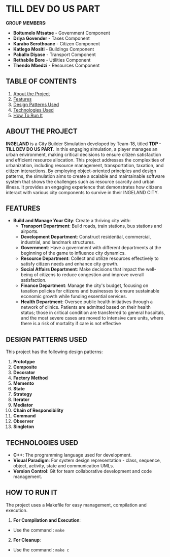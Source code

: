 # TILL DEV DO US PART


**GROUP MEMBERS:**
- **Boitumelo Mtsatse** - Government Component
- **Driya Govender** - Taxes Component
- **Karabo Serothoane** - Citizen Component
- **Katlego Mositi** - Buildings Component
- **Paballo Diyase** - Transport Component
- **Rethabile Bore** - Utilities Component
- **Thendo Mbedzi** - Resources Component

## TABLE OF CONTENTS
1. [About the Project](#about-the-project)
2. [Features](#features)
3. [Design Patterns Used](#design-patterns-used)
4. [Technologies Used](#technologies-used)
5. [How To Run It](#how-to-run-it)

## ABOUT THE PROJECT
**INGELAND** is a City Builder Simulation developed by Team-18, titled **TDP - TILL DEV DO US PART**. In this engaging simulation, a player manages an urban environment, making critical decisions to ensure citizen satisfaction and efficient resource allocation. This project addresses the complexities of urbanization, including resource management, transportation, taxation, and citizen interactions. By employing object-oriented principles and design patterns, the simulation aims to create a scalable and maintainable software system that shows the challenges such as resource scarcity and urban illness. It provides an engaging experience that demonstrates how citizens interact with various city components to survive in their INGELAND CITY.


## FEATURES
- **Build and Manage Your City**: Create a thriving city with:
  - **Transport Department**: Build roads, train stations, bus stations and airports.
  - **Development Department**: Construct residential, commercial, industrial, and landmark structures.
  - **Government**: Have a government with different departments at the beginning of the game to influence city dynamics.
  - **Resource Department**: Collect and utilize resources effectively to satisfy citizen needs and enhance city growth.
  - **Social Affairs Department**: Make decisions that impact the well-being of citizens to reduce congestion and improve overall satisfaction.
  - **Finance Department**: Manage the city's budget, focusing on taxation policies for citizens and businesses to ensure sustainable economic growth while funding essential services.
  - **Health Department**: Oversee public health initiatives through a network of clinics. Patients are admitted based on their health status; those in critical condition are transferred to general hospitals, and the most severe cases are moved to intensive care units, where there is a risk of mortality if care is not effective

## DESIGN PATTERNS USED
This project has the following design patterns:

1. **Prototype**
2. **Composite**
3. **Decorator**
4. **Factory Method**
5. **Memento**
6. **State**
7. **Strategy**
8. **Iterator** 
9. **Mediator** 
10. **Chain of Responsibility** 
11. **Command**  
12. **Observer** 
13. **Singleton** 


## TECHNOLOGIES USED
- **C++**: The programming language used for development.
- **Visual Paradigm**: For system design representation - class, sequence, object, activity, state and communication UMLs.
- **Version Control**: Git for team collaborative development and code management.



## HOW TO RUN IT
The project uses a Makefile for easy management, compilation and execution.
1. **For Compilation and Execution**:
  - Use the command :  ```make```
2. **For Cleanup**:
  - Use the command :   ```make c```


